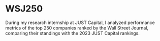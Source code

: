 # WSJ250
During my research internship at JUST Capital, I analyzed performance metrics of the top 250 companies ranked by the Wall Street Journal, comparing their standings with the 2023 JUST Capital rankings.
